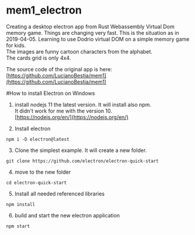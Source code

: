 # mem1_electron
Creating a desktop electron app from Rust Webassembly Virtual Dom memory game.
Things are changing very fast. This is the situation as in 2019-04-05.
Learning to use Dodrio virtual DOM on a simple memory game for kids.  
The images are funny cartoon characters from the alphabet.  
The cards grid is only 4x4.  

The source code of the original app is here:  
[https://github.com/LucianoBestia/mem1](https://github.com/LucianoBestia/mem1)

#How to install Electron on Windows
1. install nodejs 11 the latest version. It will install also npm.   
It didn't work for me with the version 10.    
[https://nodejs.org/en/](https://nodejs.org/en/)  

2. Install electron

```
npm i -D electron@latest
```
3. Clone the simplest example. It will create a new folder.
```
git clone https://github.com/electron/electron-quick-start
```
4. move to the new folder
```
cd electron-quick-start
```

5. Install all needed referenced libraries
```
npm install
```
6. build and start the new electron application
```
npm start
```
